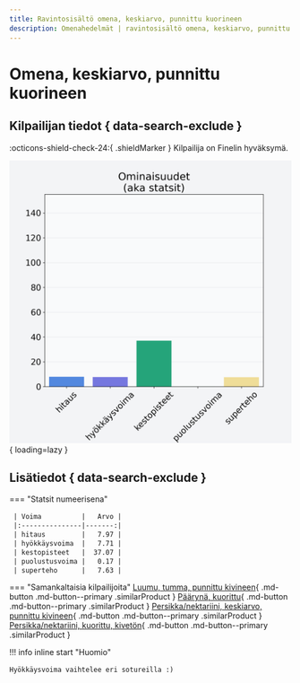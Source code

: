 ```yaml
---
title: Ravintosisältö omena, keskiarvo, punnittu kuorineen
description: Omenahedelmät | ravintosisältö omena, keskiarvo, punnittu kuorineen
---
```


# Omena, keskiarvo, punnittu kuorineen


## Kilpailijan tiedot { data-search-exclude }

:octicons-shield-check-24:{ .shieldMarker } Kilpailija on Finelin hyväksymä.

![Omena, keskiarvo, punnittu kuorineen](./images/omena-keskiarvo-punnittu-kuorineen.png){ loading=lazy }

## Lisätiedot { data-search-exclude }
=== "Statsit numeerisena"

     | Voima          |   Arvo |
     |:---------------|-------:|
     | hitaus         |   7.97 |
     | hyökkäysvoima  |   7.71 |
     | kestopisteet   |  37.07 |
     | puolustusvoima |   0.17 |
     | superteho      |   7.63 |

=== "Samankaltaisia kilpailijoita"
    [Luumu, tumma, punnittu kivineen](/luumu-tumma-punnittu-kivineen){ .md-button .md-button--primary .similarProduct }
    [Päärynä, kuorittu](/paaryna-kuorittu){ .md-button .md-button--primary .similarProduct }
    [Persikka/nektariini, keskiarvo, punnittu kivineen](/persikka-nektariini-keskiarvo-punnittu-kivineen){ .md-button .md-button--primary .similarProduct }
    [Persikka/nektariini, kuorittu, kivetön](/persikka-nektariini-kuorittu-kiveton){ .md-button .md-button--primary .similarProduct }

!!! info inline start "Huomio"

    Hyökkäysvoima vaihtelee eri sotureilla :)
